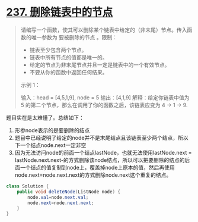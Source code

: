 # [237. 删除链表中的节点](https://leetcode-cn.com/problems/delete-node-in-a-linked-list/)

>请编写一个函数，使其可以删除某个链表中给定的（非末尾）节点。传入函数的唯一参数为 要被删除的节点 。限制：
>
>- 链表至少包含两个节点。
>- 链表中所有节点的值都是唯一的。
>- 给定的节点为非末尾节点并且一定是链表中的一个有效节点。
>- 不要从你的函数中返回任何结果。
>
>示例 1：
>
>输入：head = [4,5,1,9], node = 5
>输出：[4,1,9]
>解释：给定你链表中值为 5 的第二个节点，那么在调用了你的函数之后，该链表应变为 4 -> 1 -> 9.

题目实在是太难懂了。总结如下：

1. 形参node表示的是要删除的结点
2. 题目中已经说明了给定的node并不是末尾结点且该链表至少两个结点，所以下一个结点node.next一定非空
3. 因为无法访问node的前面一个结点lastNode，也就无法使用lastNode.next = lastNode.next.next-的方式删除该node结点，所以可以把要删除的结点的后面一个结点的值复制到node上，覆盖掉node上原本的值，然后再使用node.next=node.next.next的方式删除node.next这个重复的结点。

~~~java
class Solution {
    public void deleteNode(ListNode node) {
        node.val=node.next.val;
        node.next=node.next.next;
    }
}
~~~